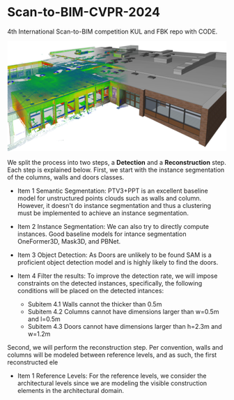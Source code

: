 # Scan-to-BIM-CVPR-2024
4th International Scan-to-BIM competition KUL and FBK repo with CODE.


![Alt text](/docs/assets/IMG_Stan_00_General.png "1")


We split the process into two steps, a **Detection** and a **Reconstruction** step. Each step is explained below. First, we start with the instance segmentation of the columns, walls and doors classes.


- Item 1 Semantic Segmentation: PTV3+PPT is an excellent baseline model for unstructured points clouds such as walls and column. However, it doesn't do instance segmentation and thus a clustering must be implemented to achieve an instance segmentation. 
    

- Item 2 Instance Segmentation: We can also try to directly compute instances. Good baseline models for intance segmentation OneFormer3D, Mask3D, and PBNet.

- Item 3 Object Detection: As Doors are unlikely to be found SAM is a proficient object detection model and is highly likely to find the doors. 

- Item 4 Filter the results: To improve the detection rate, we will impose constraints on the detected instances, specifically, the following conditions will be placed on the detected intances:
    - Subitem 4.1 Walls cannot the thicker than 0.5m
    - Subitem 4.2 Columns cannot have dimensions larger than w=0.5m and l=0.5m
    - Subitem 4.3 Doors cannot have dimensions larger than h=2.3m and w=1.2m




Second, we will perform the reconstruction step. Per convention, walls and columns will be modeled between reference levels, and as such, the first reconstructed ele


-  Item 1 Reference Levels: For the reference levels, we consider the architectural levels since we are modeling the visible construction elements in the architectural domain.

